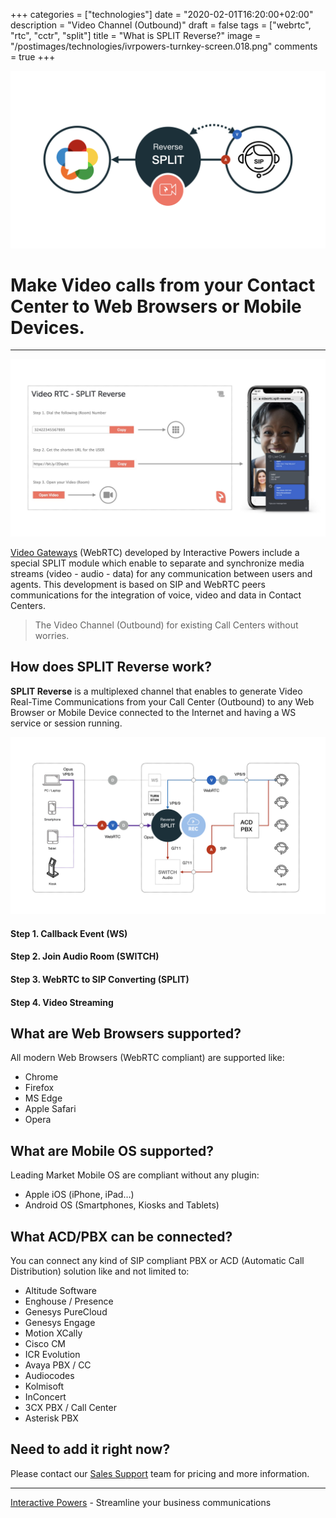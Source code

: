 +++
categories = ["technologies"]
date = "2020-02-01T16:20:00+02:00"
description = "Video Channel (Outbound)"
draft = false
tags = ["webrtc", "rtc", "cctr", "split"]
title = "What is SPLIT Reverse?"
image = "/postimages/technologies/ivrpowers-turnkey-screen.018.png"
comments = true
+++

![SPLIT Reverse](/postimages/technologies/ivrpowers-turnkey-screen.018.png)

#	Make Video calls from your Contact Center to Web Browsers or Mobile Devices.
---

![SPLIT Reverse Agent Script](/postimages/technologies/ivrpowers-sides-31-05.037.jpeg)

[Video Gateways](https://ivrpowers.com/videortc) (WebRTC) developed by Interactive Powers include a special SPLIT module which enable to separate and synchronize media streams (video - audio - data) for any communication between users and agents. This development is based on SIP and WebRTC peers communications for the integration of voice, video and data in Contact Centers.

> The Video Channel (Outbound) for existing Call Centers without worries.

## How does SPLIT Reverse work?

**SPLIT Reverse** is a multiplexed channel that enables to generate Video Real-Time Communications from your Call Center (Outbound) to any Web Browser or Mobile Device connected to the Internet and having a WS service or session running.

![SPLIT Reverse Diagram](/postimages/technologies/ivrpowers-turnkey-screen.021.png)

####	Step 1. Callback Event (WS)

####	Step 2. Join Audio Room (SWITCH)

####	Step 3. WebRTC to SIP Converting (SPLIT)

####	Step 4. Video Streaming

##	What are Web Browsers supported?

All modern Web Browsers (WebRTC compliant) are supported like:

* Chrome
* Firefox
* MS Edge
* Apple Safari
* Opera

##	What are Mobile OS supported?

Leading Market Mobile OS are compliant without any plugin:

* Apple iOS (iPhone, iPad…)
* Android OS (Smartphones, Kiosks and Tablets)

##	What ACD/PBX can be connected?

You can connect any kind of SIP compliant PBX or ACD (Automatic Call Distribution) solution like and not limited to:

* Altitude Software
* Enghouse / Presence
* Genesys PureCloud
* Genesys Engage
* Motion XCally
* Cisco CM
* ICR Evolution
* Avaya PBX / CC
* Audiocodes
* Kolmisoft
* InConcert
* 3CX PBX / Call Center
* Asterisk PBX

##	Need to add it right now?

Please contact our [Sales Support](https://www.ivrpowers.com/support-services/) team for pricing and more information.

---
[Interactive Powers](http://www.ivrpowers.com/) - Streamline your business communications
